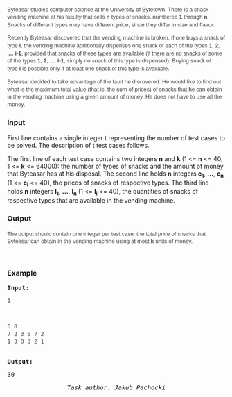 <p style="color: #444444; font-family: Tahoma, Arial; font-size: 12.800000190734863px; line-height: 17.600000381469727px;">Byteasar studies computer science at the University of Bytetown. There is a snack vending machine at his faculty that sells&nbsp;<b>n</b>&nbsp;types of snacks, numbered&nbsp;<b>1</b>&nbsp;through&nbsp;<b>n</b> Snacks of different types may have different price, since they differ in size and flavor.</p>
<p style="color: #444444; font-family: Tahoma, Arial; font-size: 12.800000190734863px; line-height: 17.600000381469727px;">Recently Byteasar discovered that the vending machine is broken. If one buys a snack of type&nbsp;<b>i</b>, the vending machine additionally dispenses one snack of each of the types&nbsp;<b>1</b>, <b>2</b>, <b>...</b>, <b>i-1</b>, provided that snacks of these types are available (if there are no snacks of some of the types&nbsp;<b>1</b>, <b>2</b>, <b>...</b>, <b>i-1</b>, simply no snack of this type is dispensed). Buying snack of type&nbsp;<b>i</b>&nbsp;is possible only if at least one snack of this type is available.</p>
<p style="color: #444444; font-family: Tahoma, Arial; font-size: 12.800000190734863px; line-height: 17.600000381469727px;">Byteasar decided to take advantage of the fault he discovered. He would like to find out what is the maximum total value (that is, the sum of prices) of snacks that he can obtain in the vending machine using a given amount of money. He does not have to use all the money.</p>
<h3>Input</h3>
<p>First line contains a single integer t representing the number of test cases to be solved. The description of t test cases follows.</p>

<p>The first line of each test case contains two integers <b>n</b> and <b>k</b> (1 &lt;= <b>n</b> &lt;= 40, 1 &lt;= <b>k</b> &lt;= 64000): the number of types of snacks and the amount of money that Byteasar has at his disposal. The second line holds <b>n</b> integers <b>c<sub>1<sub></sub></sub></b>, <b>...</b>, <b>c<sub>n<sub></sub></sub></b> (1 &lt;= <b>c<sub>i<sub></sub></sub></b> &lt;= 40), the prices of snacks of respective types. The third line holds <b>n</b> integers <b>l<sub>1<sub></sub></sub></b>, <b>...</b>, <b>l<sub>n<sub></sub></sub></b> (1 &lt;= <b>l<sub>i<sub></sub></sub></b> &lt;= 40), the quantities of snacks of respective types that are available in the vending machine.</p>
<h3>Output</h3>
<p><span style="color: #444444; font-family: Tahoma, Arial; font-size: 12.800000190734863px; line-height: 17.600000381469727px;">The output should contain one integer per test case: the total price of snacks that Byteasar can obtain in the vending machine using at most <b>k</b>&nbsp;units of money.</span></p>
<p>&nbsp;</p>
<h3>Example</h3>
<pre><strong>Input:</strong>
<pre style="color: #444444; font-size: 12.800000190734863px; line-height: 17.600000381469727px;">1</pre>
<pre style="color: #444444; font-size: 12.800000190734863px; line-height: 17.600000381469727px;">6 8
7 2 3 5 7 2
1 3 0 3 2 1</pre>
<strong>Output:</strong>&nbsp;</pre>
<pre>30</pre>
<pre style="text-align: center;"><em>Task author: Jakub Pachocki</em></pre>